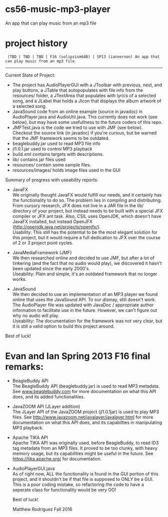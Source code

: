 cs56-music-mp3-player
=====================

An app that can play music from an mp3 file

project history
===============
```
 |TBD | TBD | TBD | F16 (solipsism648) | SP13 (ianvernon) An app that can play music from an mp3 file
```

--------

Current State of Project:
- The project has AudioPlayerGUI with a JToolbar with previous, next, and play buttons, a JTable that autopopulates with file info from the resources/ folder, a JTextArea that populates with lyrics of a selected song, and a JLabel that holds a JIcon that displays the album artwork of a selected song.
- JavaSound code from an online example (source in javadoc) in AudioPlayer.java and AudioUtil.java. This currently does not work (see below), but may have some usefullness to the future coders of this repo.
- JMFTest.java is the code we tried to use with JMF (see below). Checkout the source link (in javadoc) if you're curious, but be warned that the JMF framework seems to be outdated.
- beaglebuddy.jar used to read MP3 file info
- jl1.0.1.jar used to control MP3 playback
- build.xml contains targets with descriptions.
- lib/ contains jar files used
- resources/ contain some sample files.
- resources/images/ holds image files used in the GUI

Summary of progress with useability reports:
- JavaFX  <br />
  We originally thought JavaFX would fulfill our needs, and it certainly has the functionality to do so. The problem lies in compiling and distributing. From cursory research, JFX does not live in a JAR file in the lib/ directory of your project, but instead needs to be built with a special JFX compiler or JFX ant task. Also, CSIL uses OpenJDK, which doesn't have JavaFX installed, but instead OpenJFX (http://openjdk.java.net/projects/openjfx/).  <br />
  Usability: This still has the potential to be the most elegant solution for this project, but it would require a full dedication to JFX over the course of 2 or 3 project point cycles.

- JavaMediaFramework (JMF)  <br />
  We then researched online and decided to use JMF, but after a lot of tinkering (and the fact that no audio would play), we discovered it hasn't been updated since the early 2000's.  <br /> 
  Useability: Plain and simple, it's an outdated framework that no longer works.

- JavaSound  <br />
  We then decided to use an implementation of an MP3 player we found online that uses the JavaSound API. To our dismay, still doesn't work. The AudioPlayer file was updated with JavaDoc / appropriate author information to facilitate use in the future. However, we can't figure out why no audio will play.  <br />
  Useability: The documentation for the framework was not very clear, but it is still a valid option to build this project around.

Best of luck!

Evan and Ian
Spring 2013
F16 final remarks:
=====================
- BeagleBuddy API <br />
  The BeagleBuddy API (beaglebuddy.jar) is used to read MP3 metadata. See www.beaglebuddy.com for more documentation on what this API does, and its added functionalities.
- JavaZOOM API (JLayer addition) <br />
  The JLayer API of the JavaZOOM project (jl1.0.1jar) is used to play MP3 files. See http://www.javazoom.net/javalayer/javalayer.html for more documentation on what this API does, and its capabilties in manipulating MP3 playback.
- Apache TIKA API <br />
  Apache TIKA API was originally used, before BeagleBuddy, to read ID3 tag metadata from an MP3 files. It proved to be too clunky, with heavy memory usage, but its capabilities might be useful in the future. See https://tika.apache.org/ for documentation. <br />
- AudioPlayerGUI.java <br />
  As of right now, ALL the functionality is found in the GUI portion of this project, and it shouldn't be if that file is supposed to ONLY be a GUI. This is a poor coding mistake, so refactoring the code to have a seperate class for functionality would be very OO! <br />
  
  Best of luck!
  
  Matthew Rodriguez
  Fall 2016

